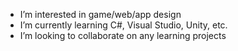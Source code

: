 - I’m interested in game/web/app design
- I’m currently learning C#, Visual Studio, Unity, etc.
- I’m looking to collaborate on any learning projects

<!---
ElmoFromSpace/ElmoFromSpace is a ✨ special ✨ repository because its `README.md` (this file) appears on your GitHub profile.
You can click the Preview link to take a look at your changes.
--->
